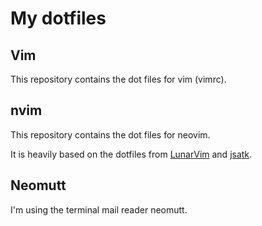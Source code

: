 # My dotfiles

## Vim
This repository contains the dot files for vim (vimrc).

## nvim
This repository contains the dot files for neovim.

It is heavily based on the dotfiles from [LunarVim](https://github.com/ChristianChiarulli/LunarVim/) and [jsatk](https://github.com/jsatk/dotfiles/).

## Neomutt
I'm using the terminal mail reader neomutt.

